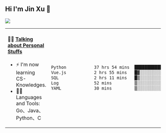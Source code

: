 
## Hi I'm Jin Xu 👋
![](https://komarev.com/ghpvc/?username=jiayouxujin&color=brightgreen&label=PROFILE+VIEWS)



<table align="center">
<tr>
<td valign="top" width="60%">

#### 🏋️‍♀️ <a href="https://github.com/jiayouxujin" target="_blank">Talking about Personal Stuffs</a>
<!-- recent_releases starts -->

- ⚡  I'm now learning CS-Knowledges.  
- 🏊‍♂️ Languages and Tools: Go、Java、Python、C
<!-- recent_releases ends -->
</td>
<td>
 
<!--START_SECTION:waka-->

```txt
Python           37 hrs 54 mins  █████████████████████░░░░   83.49 %
Vue.js           2 hrs 55 mins   █▓░░░░░░░░░░░░░░░░░░░░░░░   06.46 %
SQL              2 hrs 11 mins   █▒░░░░░░░░░░░░░░░░░░░░░░░   04.83 %
Log              52 mins         ▒░░░░░░░░░░░░░░░░░░░░░░░░   01.94 %
YAML             30 mins         ▒░░░░░░░░░░░░░░░░░░░░░░░░   01.12 %
```

<!--END_SECTION:waka-->
 
</td>
</tr>
</table>





